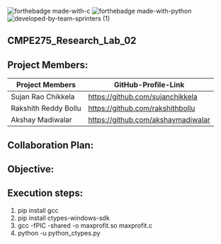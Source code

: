 ![forthebadge made-with-c](https://forthebadge.com/images/badges/made-with-c.svg)
![forthebadge made-with-python](http://ForTheBadge.com/images/badges/made-with-python.svg)
![developed-by-team-sprinters (1)](https://user-images.githubusercontent.com/27505090/201588417-1550c911-9852-4d9d-b195-b77419fb9189.svg)



## CMPE275_Research_Lab_02

## Project Members:
| Project Members | GitHub-Profile-Link | 
| ----- | ----- |
| Sujan Rao Chikkela | https://github.com/sujanchikkela |
| Rakshith Reddy Bollu | https://github.com/rakshithbollu |
| Akshay Madiwalar | https://github.com/akshaymadiwalar |


## Collaboration Plan:




## Objective:





## Execution steps:
1) pip install gcc
2) pip install ctypes-windows-sdk
3) gcc -fPIC -shared -o maxprofit.so maxprofit.c
4) python -u python_ctypes.py

